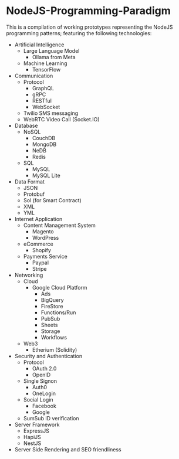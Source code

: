 # NodeJS-Programming-Paradigm

This is a compilation of working prototypes representing the NodeJS programming patterns;
featuring the following technologies:
  - Artificial Intelligence
      - Large Language Model
        - Ollama from Meta
      - Machine Learning
        - TensorFlow
  - Communication
    - Protocol
      - GraphQL
      - gRPC
      - RESTful
      - WebSocket
    - Twilio SMS messaging
    - WebRTC Video Call (Socket.IO)
  - Database
    - NoSQL
      - CouchDB
      - MongoDB
      - NeDB
      - Redis
    - SQL
      - MySQL
      - MySQL Lite
  - Data Format
    - JSON
    - Protobuf
    - Sol (for Smart Contract)
    - XML
    - YML
  - Internet Application
    - Content Management System
      - Magento
      - WordPress
    - eCommerce
      - Shopify
    - Payments Service
      - Paypal
      - Stripe
  - Networking
    - Cloud
      - Google Cloud Platform
        - Ads
        - BigQuery
        - FireStore
        - Functions/Run
        - PubSub
        - Sheets
        - Storage
        - Workflows
    - Web3
      - Etherium (Solidity)
  - Security and Authentication
    - Protocol
      - OAuth 2.0
      - OpenID
    - Single Signon
      - Auth0
      - OneLogin
    - Social Login
      - Facebook
      - Google
    - SumSub ID verification
  - Server Framework
    - ExpressJS
    - HapiJS
    - NestJS
  - Server Side Rendering and SEO friendliness
